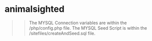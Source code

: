 animalsighted
=============

>> The MYSQL Connection variables are within the /php/config.php file.
>> The MYSQL Seed Script is within the /sitefiles/createAndSeed.sql file.

